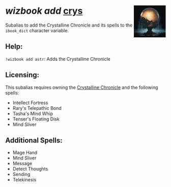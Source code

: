 <h1><i>wizbook add</i> <u>crys</u><img align="right" src="../../../../Images/crys.png" width="100px"></h1>

Subalias to add the Crystalline Chronicle and its spells to the `ibook_dict` character variable.

## Help:
`!wizbook add astr`: Adds the Crystalline Chronicle

## Licensing:
This subalias requires owning the [Crystalline Chronicle](https://www.dndbeyond.com/magic-items/2407470-crystalline-chronicle) and the following spells:

- Intellect Fortress
- Rary's Telepathic Bond
- Tasha's Mind Whip
- Tenser's Floating Disk
- Mind Sliver

## Additional Spells:
- Mage Hand
- Mind Sliver
- Message
- Detect Thoughts
- Sending
- Telekinesis